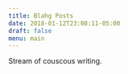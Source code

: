 ```yaml
---
title: Blahg Posts
date: 2018-01-12T23:08:11-05:00
draft: false
menu: main
---
```


Stream of couscous writing.